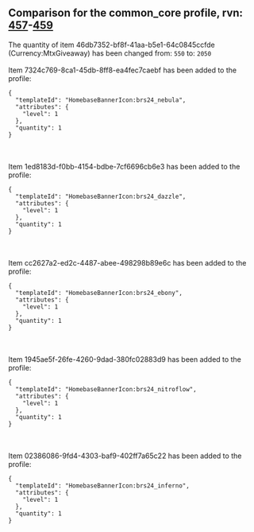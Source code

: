 ## Comparison for the common_core profile, rvn: [457](https://github.com/PRO100KatYT/FortniteProfileRevisions/tree/main/profiles/common_core/457%20common_core.json)-[459](https://github.com/PRO100KatYT/FortniteProfileRevisions/tree/main/profiles/common_core/459%20common_core.json)

The quantity of item 46db7352-bf8f-41aa-b5e1-64c0845ccfde (Currency:MtxGiveaway) has been changed from: `550` to: `2050`
<br><br>
Item 7324c769-8ca1-45db-8ff8-ea4fec7caebf has been added to the profile:

```
{
  "templateId": "HomebaseBannerIcon:brs24_nebula",
  "attributes": {
    "level": 1
  },
  "quantity": 1
}
```

<br><br>
Item 1ed8183d-f0bb-4154-bdbe-7cf6696cb6e3 has been added to the profile:

```
{
  "templateId": "HomebaseBannerIcon:brs24_dazzle",
  "attributes": {
    "level": 1
  },
  "quantity": 1
}
```

<br><br>
Item cc2627a2-ed2c-4487-abee-498298b89e6c has been added to the profile:

```
{
  "templateId": "HomebaseBannerIcon:brs24_ebony",
  "attributes": {
    "level": 1
  },
  "quantity": 1
}
```

<br><br>
Item 1945ae5f-26fe-4260-9dad-380fc02883d9 has been added to the profile:

```
{
  "templateId": "HomebaseBannerIcon:brs24_nitroflow",
  "attributes": {
    "level": 1
  },
  "quantity": 1
}
```

<br><br>
Item 02386086-9fd4-4303-baf9-402ff7a65c22 has been added to the profile:

```
{
  "templateId": "HomebaseBannerIcon:brs24_inferno",
  "attributes": {
    "level": 1
  },
  "quantity": 1
}
```

<br><br>
